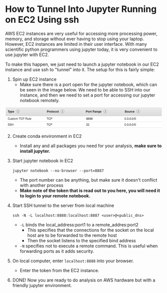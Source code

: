 # How to Tunnel Into Jupyter Running on EC2 Using ssh

AWS EC2 instances are very useful for accessing more processing power, memory, and storage without ever having to stop using your laptop. However, EC2 instances are limited in their user interface. With many scientific python programmers using jupyter today, it is very convenient to use jupyter with EC2. 

To make this happen, we just need to launch a jupyter notebook in our EC2 instance and use ssh to "tunnel" into it. The setup for this is fairly simple:

1. Spin up EC2 instance
    - Make sure there is a port open for the jupyter notebook, which can be seen in the image below. We need to be able to SSH into our instance, and then we need to set a port for accessing our jupyter notebook remotely.

![](ec2_jupyter_security.png)

2. Create conda environment in EC2
    - Install any and all packages you need for your analysis, **make sure to install jupyter.**

3. Start jupyter notebook in EC2

    ```jupyter notebook --no-browser --port=8887```
    - The port number can be anything, but make sure it doesn't conflict with another process
    - **Make note of the token that is read out to you here, you will need it to login to your remote notebook.**

4. Start SSH tunnel to the server from local machine
    
    ```ssh -N -L localhost:8888:localhost:8887 <user>@<public_dns>```

    - ```-L``` binds the local_address:port1 to a remote_addres:port2
        - This specifies that the connections for the socket on the local host are to be forwarded to the remote host
        - Then the socket listens to the specified bind address 
    - ```-N``` specifies not to execute a remote command. This is useful when forwarding ports as it adds security. 

5. On local computer, enter ```localhost:8888``` into your browser.
    - Enter the token from the EC2 instance. 

6. DONE! Now you are ready to do analysis on AWS hardware but with a friendly jupyter environment.